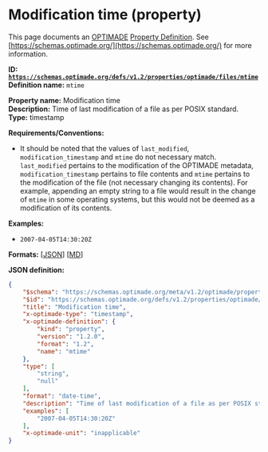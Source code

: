 # Modification time (property)

This page documents an [OPTIMADE](https://www.optimade.org/) [Property Definition](https://schemas.optimade.org/#definitions). See [https://schemas.optimade.org/](https://schemas.optimade.org/) for more information.

**ID: [`https://schemas.optimade.org/defs/v1.2/properties/optimade/files/mtime`](https://schemas.optimade.org/defs/v1.2/properties/optimade/files/mtime)**  
**Definition name:** `mtime`

**Property name:** Modification time  
**Description:** Time of last modification of a file as per POSIX standard.  
**Type:** timestamp  

**Requirements/Conventions:**

- It should be noted that the values of `last_modified`, `modification_timestamp` and `mtime` do not necessary match.
  `last_modified` pertains to the modification of the OPTIMADE metadata, `modification_timestamp` pertains to file contents and `mtime` pertains to the modification of the file (not necessary changing its contents).
  For example, appending an empty string to a file would result in the change of `mtime` in some operating systems, but this would not be deemed as a modification of its contents.

**Examples:**

- `2007-04-05T14:30:20Z`

**Formats:** [[JSON](mtime.json)] [[MD](mtime.md)]

**JSON definition:**

``` json
{
    "$schema": "https://schemas.optimade.org/meta/v1.2/optimade/property_definition.md",
    "$id": "https://schemas.optimade.org/defs/v1.2/properties/optimade/files/mtime",
    "title": "Modification time",
    "x-optimade-type": "timestamp",
    "x-optimade-definition": {
        "kind": "property",
        "version": "1.2.0",
        "format": "1.2",
        "name": "mtime"
    },
    "type": [
        "string",
        "null"
    ],
    "format": "date-time",
    "description": "Time of last modification of a file as per POSIX standard.\n\n**Requirements/Conventions:**\n\n- It should be noted that the values of `last_modified`, `modification_timestamp` and `mtime` do not necessary match.\n  `last_modified` pertains to the modification of the OPTIMADE metadata, `modification_timestamp` pertains to file contents and `mtime` pertains to the modification of the file (not necessary changing its contents).\n  For example, appending an empty string to a file would result in the change of `mtime` in some operating systems, but this would not be deemed as a modification of its contents.",
    "examples": [
        "2007-04-05T14:30:20Z"
    ],
    "x-optimade-unit": "inapplicable"
}
```